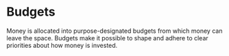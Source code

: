 # Budgets

Money is allocated into purpose-designated budgets from which money can leave the space. Budgets make it possible to shape and adhere to clear priorities about how money is invested.
